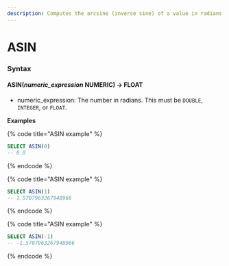 ```yaml
---
description: Computes the arcsine (inverse sine) of a value in radians.
---
```


# ASIN

### Syntax <a href="#syntax" id="syntax"></a>

#### ASIN(_numeric\_expression_ NUMERIC) → FLOAT <a href="#asinnumeric_expression-numeric--float" id="asinnumeric_expression-numeric--float"></a>

* numeric\_expression: The number in radians. This must be `DOUBLE`, `INTEGER`, or `FLOAT`.

**Examples**

{% code title="ASIN example" %}
```sql
SELECT ASIN(0)
-- 0.0
```
{% endcode %}

{% code title="ASIN example" %}
```sql
SELECT ASIN(1)
-- 1.5707963267948966
```
{% endcode %}

{% code title="ASIN example" %}
```sql
SELECT ASIN(-1)
-- -1.5707963267948966
```
{% endcode %}
